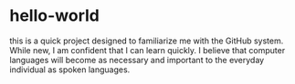 # hello-world
this is a quick project designed to familiarize me with the GitHub system. 
While new, I am confident that I can learn quickly. 
I believe that computer languages will become as necessary and important to the everyday  individual as spoken languages. 
